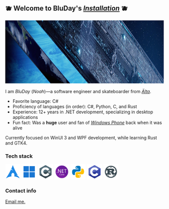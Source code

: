 ## 🫐 Welcome to BluDay's [_Installation_](https://www.halopedia.org/Halo_Array) 🫐

<img height="200" src="assets/headers/h2a_delta_halo_render.png"/>

I am _BluDay_ (_Noah_)—a software engineer and skateboarder from [_Älta_](https://en.wikipedia.org/wiki/%C3%84lta).

- Favorite language: C#
- Proficiency of languages (in order): C#, Python, C, and Rust
- Experience: 12+ years in .NET development, specializing in desktop applications
- Fun fact: Was a **huge** user and fan of [_Windows Phone_](https://en.wikipedia.org/wiki/Windows_Phone) back when it was alive

Currently focused on WinUI 3 and WPF development, while learning Rust and GTK4.

### Tech stack

<div align="left">
  <img width="48" height="48" src="assets/icons/arch-linux.png" alt="Arch Linux"/>
  <img width="48" height="48" src="assets/icons/windows-11.png" alt="Windows 11 logo"/>
  <img width="48" height="48" src="assets/icons/csharp.png" alt="C# logo"/>
  <img width="48" height="48" src="assets/icons/dotnet.png" alt=".NET logo"/>
  <img width="48" height="48" src="assets/icons/python.png" alt="Python logo"/>
  <img width="48" height="48" src="assets/icons/c.png" alt="C logo"/>
  <img width="48" height="48" src="assets/icons/rust.png" alt="Rust logo"/>
</div>

### Contact info

[Email me.](mailto:bluday.subsystem284@passinbox.com)
